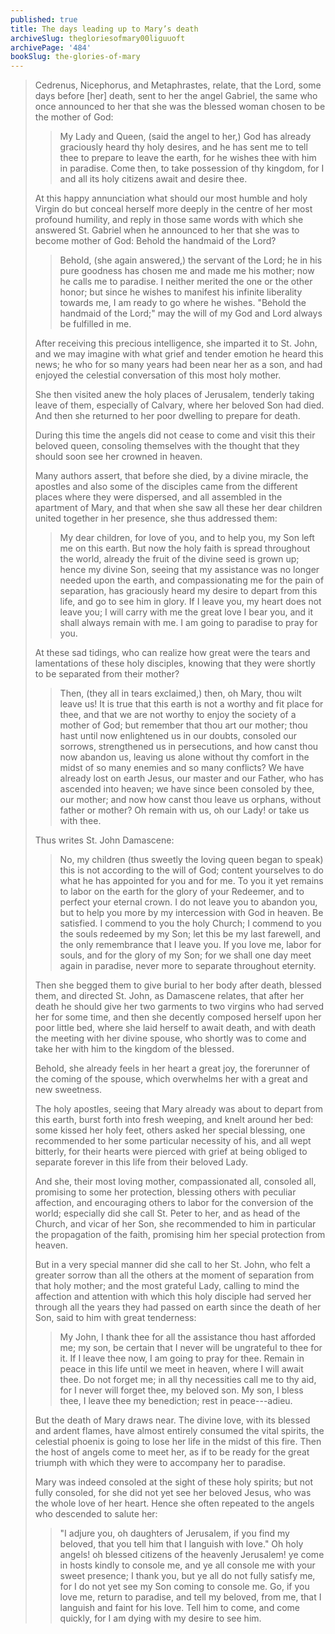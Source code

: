 ```yaml
---
published: true
title: The days leading up to Mary’s death
archiveSlug: thegloriesofmary00liguuoft
archivePage: '484'
bookSlug: the-glories-of-mary
---
```


> Cedrenus, Nicephorus, and Metaphrastes, relate, that the Lord, some days before [her] death, sent to her the angel Gabriel, the same who once announced to her that she was the blessed woman chosen to be the mother of God:
>
> > My Lady and Queen, (said the angel to her,) God has already graciously heard thy holy desires, and he has sent me to tell thee to prepare to leave the earth, for he wishes thee with him in paradise. Come then, to take possession of thy kingdom, for I and all its holy citizens await and desire thee.
>
> At this happy annunciation what should our most humble and holy Virgin do but conceal herself more deeply in the centre of her most profound humility, and reply in those same words with which she answered St. Gabriel when he announced to her that she was to become mother of God: Behold the handmaid of the Lord?
>
> > Behold, (she again answered,) the servant of the Lord; he in his pure goodness has chosen me and made me his mother; now he calls me to paradise. I neither merited the one or the other honor; but since he wishes to manifest his infinite liberality towards me, I am ready to go where he wishes. "Behold the handmaid of the Lord;" may the will of my God and Lord always be fulfilled in me.
>
> After receiving this precious intelligence, she imparted it to St. John, and we may imagine with what grief and tender emotion he heard this news; he who for so many years had been near her as a son, and had enjoyed the celestial conversation of this most holy mother.
>
> She then visited anew the holy places of Jerusalem, tenderly taking leave of them, especially of Calvary, where her beloved Son had died. And then she returned to her poor dwelling to prepare for death.
>
> During this time the angels did not cease to come and visit this their beloved queen, consoling themselves with the thought that they should soon see her crowned in heaven.
>
> Many authors assert, that before she died, by a divine miracle, the apostles and also some of the disciples came from the different places where they were dispersed, and all assembled in the apartment of Mary, and that when she saw all these her dear children united together in her presence, she thus addressed them:
>
> > My dear children, for love of you, and to help you, my Son left me on this earth. But now the holy faith is spread throughout the world, already the fruit of the divine seed is grown up; hence my divine Son, seeing that my assistance was no longer needed upon the earth, and compassionating me for the pain of separation, has graciously heard my desire to depart from this life, and go to see him in glory. If I leave you, my heart does not leave you; I will carry with me the great love I bear you, and it shall always remain with me. I am going to paradise to pray for you.
>
> At these sad tidings, who can realize how great were the tears and lamentations of these holy disciples, knowing that they were shortly to be separated from their mother?
>
> > Then, (they all in tears exclaimed,) then, oh Mary, thou wilt leave us! It is true that this earth is not a worthy and fit place for thee, and that we are not worthy to enjoy the society of a mother of God; but remember that thou art our mother; thou hast until now enlightened us in our doubts, consoled our sorrows, strengthened us in persecutions, and how canst thou now abandon us, leaving us alone without thy comfort in the midst of so many enemies and so many conflicts? We have already lost on earth Jesus, our master and our Father, who has ascended into heaven; we have since been consoled by thee, our mother; and now how canst thou leave us orphans, without father or mother? Oh remain with us, oh our Lady! or take us with thee.
>
> Thus writes St. John Damascene:
>
> > No, my children (thus sweetly the loving queen began to speak) this is not according to the will of God; content yourselves to do what he has appointed for you and for me. To you it yet remains to labor on the earth for the glory of your Redeemer, and to perfect your eternal crown. I do not leave you to abandon you, but to help you more by my intercession with God in heaven. Be satisfied. I commend to you the holy Church; I commend to you the souls redeemed by my Son; let this be my last farewell, and the only remembrance that I leave you. If you love me, labor for souls, and for the glory of my Son; for we shall one day meet again in paradise, never more to separate throughout eternity.
>
> Then she begged them to give burial to her body after death, blessed them, and directed St. John, as Damascene relates, that after her death he should give her two garments to two virgins who had served her for some time, and then she decently composed herself upon her poor little bed, where she laid herself to await death, and with death the meeting with her divine spouse, who shortly was to come and take her with him to the kingdom of the blessed.
>
> Behold, she already feels in her heart a great joy, the forerunner of the coming of the spouse, which overwhelms her with a great and new sweetness.
>
> The holy apostles, seeing that Mary already was about to depart from this earth, burst forth into fresh weeping, and knelt around her bed: some kissed her holy feet, others asked her special blessing, one recommended to her some particular necessity of his, and all wept bitterly, for their hearts were pierced with grief at being obliged to separate forever in this life from their beloved Lady.
>
> And she, their most loving mother, compassionated all, consoled all, promising to some her protection, blessing others with peculiar affection, and encouraging others to labor for the conversion of the world; especially did she call St. Peter to her, and as head of the Church, and vicar of her Son, she recommended to him in particular the propagation of the faith, promising him her special protection from heaven.
>
> But in a very special manner did she call to her St. John, who felt a greater sorrow than all the others at the moment of separation from that holy mother; and the most grateful Lady, calling to mind the affection and attention with which this holy disciple had served her through all the years they had passed on earth since the death of her Son, said to him with great tenderness:
>
> > My John, I thank thee for all the assistance thou hast afforded me; my son, be certain that I never will be ungrateful to thee for it. If I leave thee now, I am going to pray for thee. Remain in peace in this life until we meet in heaven, where I will await thee. Do not forget me; in all thy necessities call me to thy aid, for I never will forget thee, my beloved son. My son, I bless thee, I leave thee my benediction; rest in peace---adieu.
>
> But the death of Mary draws near. The divine love, with its blessed and ardent flames, have almost entirely consumed the vital spirits, the celestial phoenix is going to lose her life in the midst of this fire. Then the host of angels come to meet her, as if to be ready for the great triumph with which they were to accompany her to paradise.
>
> Mary was indeed consoled at the sight of these holy spirits; but not fully consoled, for she did not yet see her beloved Jesus, who was the whole love of her heart. Hence she often repeated to the angels who descended to salute her:
>
> > "I adjure you, oh daughters of Jerusalem, if you find my beloved, that you tell him that I languish with love." Oh holy angels! oh blessed citizens of the heavenly Jerusalem! ye come in hosts kindly to console me, and ye all console me with your sweet presence; I thank you, but ye all do not fully satisfy me, for I do not yet see my Son coming to console me. Go, if you love me, return to paradise, and tell my beloved, from me, that I languish and faint for his love. Tell him to come, and come quickly, for I am dying with my desire to see him.
